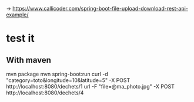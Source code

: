 -> https://www.callicoder.com/spring-boot-file-upload-download-rest-api-example/
# test it

## With maven
mvn package
mvn spring-boot:run
curl -d "category=toto&longitude=10&latitude=5" -X POST http://localhost:8080/dechets/1
url -F "file=@ma_photo.jpg" -X POST http://localhost:8080/dechets/4